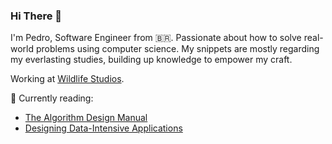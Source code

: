 ### Hi There :wave:
I'm Pedro, Software Engineer from 🇧🇷. Passionate about how to solve real-world problems using computer science.
My snippets are mostly regarding my everlasting studies, building up knowledge to empower my craft. 

Working at [Wildlife Studios](https://github.com/topfreegames).


🌱 Currently reading:
- [The Algorithm Design Manual](algorist.com)
- [Designing Data-Intensive Applications](https://www.oreilly.com/library/view/designing-data-intensive-applications/9781491903063/)

<!--
**hspedro/hspedro** is a ✨ _special_ ✨ repository because its `README.md` (this file) appears on your GitHub profile.

Here are some ideas to get you started:

- 🔭 I’m currently working on ...
- 🌱 I’m currently learning ...
- 👯 I’m looking to collaborate on ...
- 🤔 I’m looking for help with ...
- 💬 Ask me about ...
- 📫 How to reach me: ...
- 😄 Pronouns: ...
- ⚡ Fun fact: ...
-->
